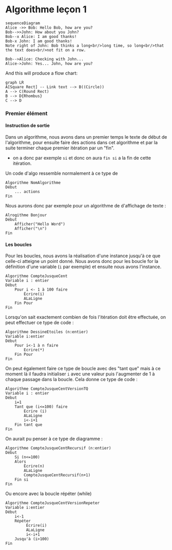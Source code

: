 # Algorithme leçon 1
```mermaid
sequenceDiagram
Alice ->> Bob: Hello Bob, how are you?
Bob-->>John: How about you John?
Bob--x Alice: I am good thanks!
Bob-x John: I am good thanks!
Note right of John: Bob thinks a long<br/>long time, so long<br/>that the text does<br/>not fit on a row.

Bob-->Alice: Checking with John...
Alice->John: Yes... John, how are you?
```

And this will produce a flow chart:

```mermaid
graph LR
A[Square Rect] -- Link text --> B((Circle))
A --> C(Round Rect)
B --> D{Rhombus}
C --> D
```
### Premier élément 
#### Instruction de sortie 
Dans un algorithme, nous avons dans un premier temps le texte de début de l'algorithme, pour ensuite faire des actions dans cet algorithme et par la suite terminer chaque premier itération par un "fin". 

- on a donc par exemple `si` et donc on aura `fin si` a la fin de cette itération.

Un code d'algo ressemble normalement à ce type de 
``` algo
Algorithme NomAlgorithme 
Début
	... actions
Fin
```
Nous aurons donc par exemple pour un algorithme de d'affichage de texte : 
```algo 
Alrogithme Bonjour
Début 
	Afficher("Hello Word")
	Afficher("\n")
Fin
```

#### Les boucles 
Pour les boucles, nous avons la réalisation d'une instance jusqu'à ce que celle-ci atteigne un point donné. Nous avons donc pour les boucle for la définition d'une variable (`i` par exemple) et ensuite nous avons l'instance.
```algo
Algorithme CompteJusqueCent
Variable i : entier 
Début 
	Pour i <- 1 à 100 faire
		Écrire(i)
		ALaLigne
	Fin Pour
Fin
```
Lorsqu'on sait exactement combien de fois l'itération doit être effectuée, on peut effectuer ce type de code : 
```algo
Algorithme DessineEtoiles (n:entier)
Variable i:entier
Début 
	Pour i<-1 à n faire
		Ecrire(*)
	Fin Pour
Fin
```
On peut également faire ce type de boucle avec des "tant que" mais à ce moment là il faudra initialiser `i` avec une valeur puis l'augmenter de 1 à chaque passage dans la boucle. Cela donne ce type de code :
```algo
Algorithme CompteJusqueCentVersionTQ
Variable i : entier
Début
	i=1
	Tant que (i<=100) faire
		Ecrire (i)
		ALaLigne
		i<-i+1
	Fin tant que 
Fin
```
On aurait pu penser à ce type de diagramme : 
```algo
Algorithme CompteJusqueCentRecursif (n:entier)
Début 
	Si (n<=100)
	Alors 
		Écrire(n)
		ALaLigne
		CompteJusqueCentRecursif(n+1)
	Fin si
Fin
```
Ou encore avec la boucle répéter (while)
```algo
Algorithme CompteJusqueCentVersionRepeter
Variable i:entier
Début 
	i<-1
	Répéter
		 Écrire(i)
		 ALaLigne
		 i<-i+1
	Jusqu'à (i>100)
Fin
```

<!--stackedit_data:
eyJoaXN0b3J5IjpbMjAwMDIyMTIzOSwxNzk1NDQ4NTg0LDE2Mj
A4MzIwNTgsLTM3NzcwMzE1OSwxMTMxNTgyNDM5XX0=
-->